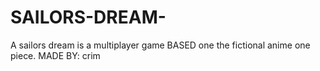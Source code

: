 # SAILORS-DREAM-
A sailors dream is a multiplayer game BASED one the fictional anime one piece. MADE BY: crim

